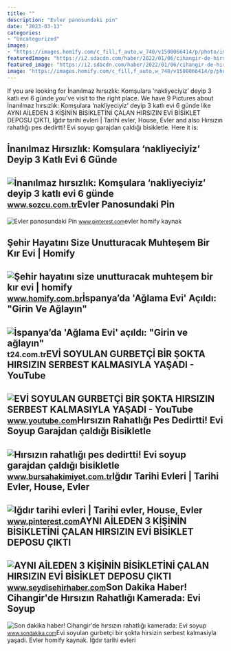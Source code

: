 ```yaml
---
title: ""
description: "Evler panosundaki pin"
date: "2023-03-13"
categories:
- "Uncategorized"
images:
- "https://images.homify.com/c_fill,f_auto,w_740/v1500066414/p/photo/image/2125400/04.jpg"
featuredImage: "https://i2.sdacdn.com/haber/2022/01/06/cihangir-de-hirsizin-rahatligi-kamerada-evi-s-14647792_amp.jpg"
featured_image: "https://i2.sdacdn.com/haber/2022/01/06/cihangir-de-hirsizin-rahatligi-kamerada-evi-s-14647792_amp.jpg"
image: "https://images.homify.com/c_fill,f_auto,w_740/v1500066414/p/photo/image/2125400/04.jpg"
---
```


If you are looking for İnanılmaz hırsızlık: Komşulara ‘nakliyeciyiz’ deyip 3 katlı evi 6 günde you've visit to the right place. We have 9 Pictures about İnanılmaz hırsızlık: Komşulara ‘nakliyeciyiz’ deyip 3 katlı evi 6 günde like AYNI AİLEDEN 3 KİŞİNİN BİSİKLETİNİ ÇALAN HIRSIZIN EVİ BİSİKLET DEPOSU ÇIKTI, Iğdır tarihi evleri | Tarihi evler, House, Evler and also Hırsızın rahatlığı pes dedirtti! Evi soyup garajdan çaldığı bisikletle. Here it is:

İnanılmaz Hırsızlık: Komşulara ‘nakliyeciyiz’ Deyip 3 Katlı Evi 6 Günde
-----------------------------------------------------------------------

 ![İnanılmaz hırsızlık: Komşulara ‘nakliyeciyiz’ deyip 3 katlı evi 6 günde](https://i01.sozcucdn.com/wp-content/uploads/2022/09/10/resimid_212187981_21218798.jpg) <small>www.sozcu.com.tr</small>Evler Panosundaki Pin
---------------------

 ![Evler panosundaki Pin](https://i.pinimg.com/originals/a9/37/a7/a937a7b1645ad714d8ea2d2115312513.jpg) <small>www.pinterest.com</small>evler homify kaynak

Şehir Hayatını Size Unutturacak Muhteşem Bir Kır Evi | Homify
-------------------------------------------------------------

 ![Şehir hayatını size unutturacak muhteşem bir kır evi | homify](https://images.homify.com/c_fill,f_auto,w_740/v1500066414/p/photo/image/2125400/04.jpg) <small>www.homify.com.br</small>İspanya’da 'Ağlama Evi' Açıldı: "Girin Ve Ağlayın"
--------------------------------------------------

 ![İspanya’da 'Ağlama Evi' açıldı: "Girin ve ağlayın"](https://media-cdn.t24.com.tr/media/library/2021/10/1634498062027-aw-443947-03.jpg) <small>t24.com.tr</small>EVİ SOYULAN GURBETÇİ BİR ŞOKTA HIRSIZIN SERBEST KALMASIYLA YAŞADI - YouTube
---------------------------------------------------------------------------

 ![EVİ SOYULAN GURBETÇİ BİR ŞOKTA HIRSIZIN SERBEST KALMASIYLA YAŞADI - YouTube](https://i.ytimg.com/vi/sXQuPdgDrKI/hqdefault.jpg?sqp=-oaymwEmCOADEOgC8quKqQMa8AEB-AH-BIAC4AOKAgwIABABGGUgVyhMMA8=&rs=AOn4CLAr85VTknQ6gue7SNbWTuuOXKHizQ) <small>www.youtube.com</small>Hırsızın Rahatlığı Pes Dedirtti! Evi Soyup Garajdan çaldığı Bisikletle
----------------------------------------------------------------------

 ![Hırsızın rahatlığı pes dedirtti! Evi soyup garajdan çaldığı bisikletle](https://www.bursahakimiyet.com.tr/static/63/638422-hirsizin-rahatligi-pes-dedirtti-evi-soyup-garajdan-caldigi-bisikletle-61d699159dbaa-x750.jpg) <small>www.bursahakimiyet.com.tr</small>Iğdır Tarihi Evleri | Tarihi Evler, House, Evler
------------------------------------------------

 ![Iğdır tarihi evleri | Tarihi evler, House, Evler](https://i.pinimg.com/736x/ac/ae/97/acae971a278ddd0fc1d9898035049b27.jpg) <small>www.pinterest.com</small>AYNI AİLEDEN 3 KİŞİNİN BİSİKLETİNİ ÇALAN HIRSIZIN EVİ BİSİKLET DEPOSU ÇIKTI
---------------------------------------------------------------------------

 ![AYNI AİLEDEN 3 KİŞİNİN BİSİKLETİNİ ÇALAN HIRSIZIN EVİ BİSİKLET DEPOSU ÇIKTI](https://www.seydisehirhaber.com/resimler/icerikler/ayni-aileden-3-kisinin-bisikletini-calan-hirsizin-evi-bisiklet-deposu-cikti-41715.jpeg) <small>www.seydisehirhaber.com</small>Son Dakika Haber! Cihangir'de Hırsızın Rahatlığı Kamerada: Evi Soyup
--------------------------------------------------------------------

 ![Son dakika haber! Cihangir'de hırsızın rahatlığı kamerada: Evi soyup](https://i2.sdacdn.com/haber/2022/01/06/cihangir-de-hirsizin-rahatligi-kamerada-evi-s-14647792_amp.jpg) <small>www.sondakika.com</small>Evi̇ soyulan gurbetçi̇ bi̇r şokta hirsizin serbest kalmasiyla yaşadi. Evler homify kaynak. Iğdır tarihi evleri
